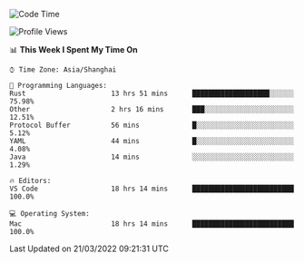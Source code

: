 <!--START_SECTION:waka-->
![Code Time](http://img.shields.io/badge/Code%20Time-1%2C104%20hrs%202%20mins-blue)

![Profile Views](http://img.shields.io/badge/Profile%20Views-1-blue)

📊 **This Week I Spent My Time On** 

```text
⌚︎ Time Zone: Asia/Shanghai

💬 Programming Languages: 
Rust                     13 hrs 51 mins      ███████████████████░░░░░░   75.98% 
Other                    2 hrs 16 mins       ███░░░░░░░░░░░░░░░░░░░░░░   12.51% 
Protocol Buffer          56 mins             █░░░░░░░░░░░░░░░░░░░░░░░░   5.12% 
YAML                     44 mins             █░░░░░░░░░░░░░░░░░░░░░░░░   4.08% 
Java                     14 mins             ░░░░░░░░░░░░░░░░░░░░░░░░░   1.29%

🔥 Editors: 
VS Code                  18 hrs 14 mins      █████████████████████████   100.0%

💻 Operating System: 
Mac                      18 hrs 14 mins      █████████████████████████   100.0%

```


 Last Updated on 21/03/2022 09:21:31 UTC
<!--END_SECTION:waka-->
